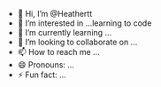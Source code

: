- 👋 Hi, I’m @Heathertt
- 👀 I’m interested in ...learning to code
- 🌱 I’m currently learning ...
- 💞️ I’m looking to collaborate on ...
- 📫 How to reach me ...
- 😄 Pronouns: ...
- ⚡ Fun fact: ...

<!---
Heathertt/Heathertt is a ✨ special ✨ repository because its `README.md` (this file) appears on your GitHub profile.
You can click the Preview link to take a look at your changes.
--->
